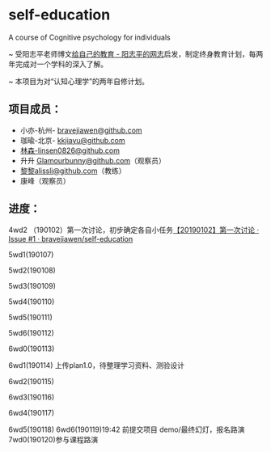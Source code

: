 # self-education
A course of Cognitive psychology for individuals



~ 受阳志平老师博文[给自己的教育 - 阳志平的网志](https://www.yangzhiping.com/column/own-education.html)启发，制定终身教育计划，每两年完成对一个学科的深入了解。

~ 本项目为对“认知心理学”的两年自修计划。

## 项目成员：

- 小亦-杭州- bravejiawen@github.com
- 珈瑜-北京- kkjiayu@github.com
- 林森-linsen0826@github.com
- 升升 Glamourbunny@github.com（观察员）
- 黎黎alissli@github.com（教练）
- 康峰（观察员）

## 进度：

4wd2 （190102）第一次讨论，初步确定各自小任务[【20190102】第一次讨论 · Issue #1 · bravejiawen/self-education](https://github.com/bravejiawen/self-education/issues/1)

5wd1(190107)

5wd2(190108)

5wd3(190109)

5wd4(190110)

5wd5(190111)

5wd6(190112)

6wd0(190113)

6wd1(190114) 上传plan1.0，待整理学习资料、测验设计

6wd2(190115)

6wd3(190116)

6wd4(190117)

6wd5(190118)
6wd6(190119)19:42 前提交项目 demo/最终幻灯，报名路演
7wd0(190120)参与课程路演

